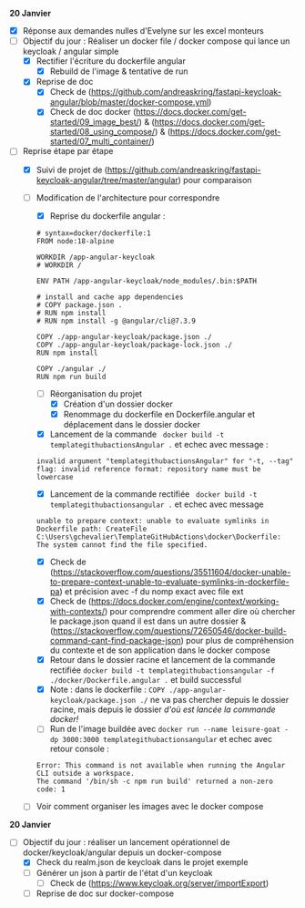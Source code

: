 **20 Janvier**
- [x] Réponse aux demandes nulles d'Evelyne sur les excel monteurs
- [ ] Objectif du jour : Réaliser un docker file / docker compose qui lance un keycloak / angular simple
    - [x] Rectifier l'écriture du dockerfile angular
        - [x] Rebuild de l'image & tentative de run
    - [x] Reprise de doc
        - [x] Check de (https://github.com/andreaskring/fastapi-keycloak-angular/blob/master/docker-compose.yml)
        - [x] Check de doc docker (https://docs.docker.com/get-started/09_image_best/) & (https://docs.docker.com/get-started/08_using_compose/) & (https://docs.docker.com/get-started/07_multi_container/)
- [ ] Reprise étape par étape
    - [x] Suivi de projet de (https://github.com/andreaskring/fastapi-keycloak-angular/tree/master/angular) pour comparaison
    - [ ] Modification de l'architecture pour correspondre
        - [x] Reprise du dockerfile angular : 
        ```
        # syntax=docker/dockerfile:1
        FROM node:18-alpine

        WORKDIR /app-angular-keycloak
        # WORKDIR /

        ENV PATH /app-angular-keycloak/node_modules/.bin:$PATH

        # install and cache app dependencies
        # COPY package.json .
        # RUN npm install
        # RUN npm install -g @angular/cli@7.3.9

        COPY ./app-angular-keycloak/package.json ./
        COPY ./app-angular-keycloak/package-lock.json ./
        RUN npm install

        COPY ./angular ./
        RUN npm run build
        ```
        - [ ] Réorganisation du projet
            - [x] Création d'un dossier docker
            - [x] Renommage du dockerfile en Dockerfile.angular et déplacement dans le dossier docker             
        - [x] Lancement de la commande ``` docker build -t templategithubactionsAngular .``` et echec avec message :
        ```
        invalid argument "templategithubactionsAngular" for "-t, --tag" flag: invalid reference format: repository name must be lowercase
        ```
        - [x] Lancement de la commande rectifiée ``` docker build -t templategithubactionsangular .```  et echec avec message 
        ```
        unable to prepare context: unable to evaluate symlinks in Dockerfile path: CreateFile C:\Users\gchevalier\TemplateGitHubActions\docker\Dockerfile: The system cannot find the file specified.
        ```
        - [x] Check de (https://stackoverflow.com/questions/35511604/docker-unable-to-prepare-context-unable-to-evaluate-symlinks-in-dockerfile-pa) et précision avec -f du nomp exact avec file ext
        - [x] Check de (https://docs.docker.com/engine/context/working-with-contexts/) pour comprendre comment aller dire où chercher le package.json quand il est dans un autre dossier & (https://stackoverflow.com/questions/72650546/docker-build-command-cant-find-package-json) pour plus de compréhension du contexte et de son application dans le docker compose
        - [x] Retour dans le dossier racine et lancement de la commande rectifiée ```docker build -t templategithubactionsangular -f ./docker/Dockerfile.angular .```  et build successful
        - [x] Note : dans le dockerfile : ```COPY ./app-angular-keycloak/package.json ./``` ne va pas chercher depuis le dossier racine, mais depuis le dossier *d'où est lancée la commande docker!*
        - [ ] Run de l'image buildée avec ```docker run --name leisure-goat -dp 3000:3000 templategithubactionsangular``` et echec avec retour console :
        ```
        Error: This command is not available when running the Angular CLI outside a workspace.
        The command '/bin/sh -c npm run build' returned a non-zero code: 1
        ```
    - [ ] Voir comment organiser les images avec le docker compose


**20 Janvier**
- [ ] Objectif du jour : réaliser un lancement opérationnel de docker/keycloak/angular depuis un docker-compose
    - [x] Check du realm.json de keycloak dans le projet exemple
    - [ ] Générer un json à partir de l'état d'un keycloak
        - [ ] Check de (https://www.keycloak.org/server/importExport)
    - [ ] Reprise de doc sur docker-compose